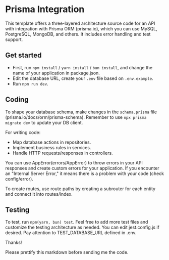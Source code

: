 # Prisma Integration

This template offers a three-layered architecture source code for an API with integration with Prisma ORM (prisma.io), which you can use MySQL, PostgreSQL, MongoDB, and others. It includes error handling and test support.

## Get started

- First, run `npm install` / `yarn install` / `bun install`, and change the name of your application in package.json.
- Edit the database URL, create your `.env` file based on `.env.example`.
- Run `npm run dev`.

## Coding

To shape your database schema, make changes in the `schema.prisma` file (prisma.io/docs/orm/prisma-schema). Remember to use `npx prisma migrate dev` to update your DB client.

For writing code:
- Map database actions in repositories.
- Implement business rules in services.
- Handle HTTP requests/responses in controllers.

You can use AppError(errors/AppError) to throw errors in your API responses and create custom errors for your application. If you encounter an "Internal Server Error," it means there is a problem with your code (check config/error).

To create routes, use route paths by creating a subrouter for each entity and connect it into routes/index.


## Testing

To test, run `npm(yarn, bun) test`. Feel free to add more test files and customize the testing architecture as needed. You can edit jest.config.js if desired. Pay attention to TEST_DATABASE_URL defined in .env.

Thanks!

Please prettify this markdown before sending me the code.